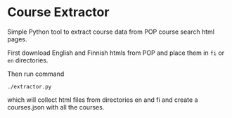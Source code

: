 # Course Extractor

Simple Python tool to extract course data from POP course
search html pages.


First download English and Finnish htmls from POP and place them in `fi` or `en`
directories.

Then run command
```
./extractor.py 
```
which will collect html files from directories en and fi and create a
courses.json with all the courses.